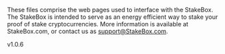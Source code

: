 These files comprise the web pages used to interface with the StakeBox. The 
StakeBox is intended to serve as an energy efficient way to stake your 
proof of stake cryptocurrencies. More information is available at StakeBox.com, 
or contact us as support@StakeBox.com.

v1.0.6